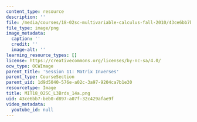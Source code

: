 ```yaml
---
content_type: resource
description: ''
file: /media/courses/18-02sc-multivariable-calculus-fall-2010/43ce6bb7beb0d897a07f32c429afae9f_MIT18_02SC_L3Brds_14a.png
file_type: image/png
image_metadata:
  caption: ''
  credit: ''
  image-alt: ''
learning_resource_types: []
license: https://creativecommons.org/licenses/by-nc-sa/4.0/
ocw_type: OCWImage
parent_title: 'Session 11: Matrix Inverses'
parent_type: CourseSection
parent_uid: 1d9d5040-576e-a02c-3a97-9204ca7b1e30
resourcetype: Image
title: MIT18_02SC_L3Brds_14a.png
uid: 43ce6bb7-beb0-d897-a07f-32c429afae9f
video_metadata:
  youtube_id: null
---
```

